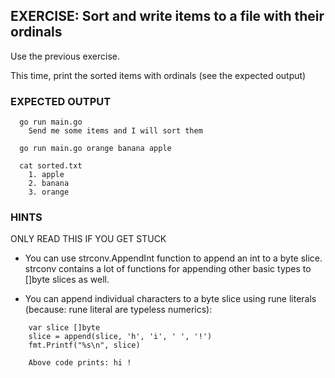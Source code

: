 ## EXERCISE: Sort and write items to a file with their ordinals

 Use the previous exercise.

 This time, print the sorted items with ordinals
 (see the expected output)


### EXPECTED OUTPUT
```
  go run main.go
    Send me some items and I will sort them

  go run main.go orange banana apple

  cat sorted.txt
    1. apple
    2. banana
    3. orange
```

### HINTS

  ONLY READ THIS IF YOU GET STUCK

  + You can use strconv.AppendInt function to append an int
    to a byte slice. strconv contains a lot of functions for appending
    other basic types to []byte slices as well.

  + You can append individual characters to a byte slice using
    rune literals (because: rune literal are typeless numerics):
```
    var slice []byte
    slice = append(slice, 'h', 'i', ' ', '!')
    fmt.Printf("%s\n", slice)

    Above code prints: hi !
```